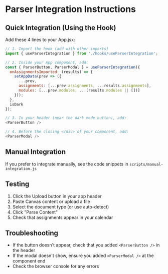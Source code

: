 # Parser Integration Instructions

## Quick Integration (Using the Hook)

Add these 4 lines to your App.jsx:

```javascript
// 1. Import the hook (add with other imports)
import { useParserIntegration } from './hooks/useParserIntegration';

// 2. Inside your App component, add:
const { ParserButton, ParserModal } = useParserIntegration({
  onAssignmentsImported: (results) => {
    setAppData(prev => ({
      ...prev,
      assignments: [...prev.assignments, ...results.assignments],
      modules: [...prev.modules, ...(results.modules || [])]
    }));
  },
  isDark
});

// 3. In your header (near the dark mode button), add:
<ParserButton />

// 4. Before the closing </div> of your component, add:
<ParserModal />
```

## Manual Integration

If you prefer to integrate manually, see the code snippets in `scripts/manual-integration.js`

## Testing

1. Click the Upload button in your app header
2. Paste Canvas content or upload a file
3. Select the document type (or use auto-detect)
4. Click "Parse Content"
5. Check that assignments appear in your calendar

## Troubleshooting

- If the button doesn't appear, check that you added `<ParserButton />` in the header
- If the modal doesn't show, ensure you added `<ParserModal />` at the component end
- Check the browser console for any errors

